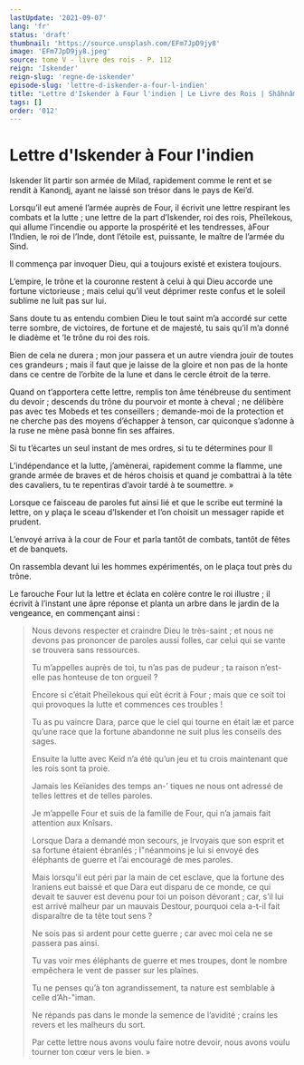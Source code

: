 ```yaml
---
lastUpdate: '2021-09-07'
lang: 'fr'
status: 'draft'
thumbnail: 'https://source.unsplash.com/EFm7JpD9jy8'
image: 'EFm7JpD9jy8.jpeg'
source: tome V - livre des rois - P. 112
reign: 'Iskender'
reign-slug: 'regne-de-iskender'
episode-slug: 'lettre-d-iskender-a-four-l-indien'
title: "Lettre d'Iskender à Four l'indien | Le Livre des Rois | Shâhnâmeh"
tags: []
order: '012'
---
```


<!-- LTeX: language=fr -->

# Lettre d'Iskender à Four l'indien

Iskender lit partir son armée de Milad, rapidement comme le rent et se rendit à Kanondj, ayant ne laissé son trésor dans le pays de Kei’d.

Lorsqu’il eut amené l’armée auprès de Four, il écrivit une lettre respirant les combats et la lutte ; une lettre de la part d’Iskender, roi des rois, Pheïlekous, qui allume l’incendie ou apporte la prospérité et les tendresses, àFour l’Indien, le roi de l’Inde, dont l’étoile est, puissante, le maître de l’armée du Sind.

Il commença par invoquer Dieu, qui a toujours existé et existera toujours.

L’empire, le trône et la couronne restent à celui à qui Dieu accorde une fortune victorieuse ; mais celui qu’il veut déprimer reste confus et le soleil sublime ne luit pas sur lui.

Sans doute tu as entendu combien Dieu le tout saint m’a accordé sur cette terre sombre, de victoires, de fortune et de majesté, tu sais qu’il m’a donné le diadème et
’le trône du roi des rois.

Bien de cela ne durera ; mon jour passera et un autre viendra jouir de toutes ces grandeurs ; mais il faut que je laisse de la gloire et non pas de la honte dans ce centre de l’orbite de la lune et dans le cercle étroit de la terre.

Quand on t’apportera cette lettre, remplis ton âme ténébreuse du sentiment du devoir ; descends du trône du pourvoir et monte à cheval ; ne délibère pas avec tes Mobeds et tes conseillers ; demande-moi de la protection et ne cherche pas des moyens d’échapper à tenson, car quiconque s’adonne à la ruse ne mène pasà bonne fin ses affaires.

Si tu t’écartes un seul instant de mes ordres, si tu te détermines pour Il

L’indépendance et la lutte, j’amènerai, rapidement comme la flamme, une grande armée de braves et de héros choisis et quand je combattrai à la tête des cavaliers, tu te repentiras d’avoir tardé à te soumettre. »

Lorsque ce faisceau de paroles fut ainsi lié et que le scribe eut terminé la lettre, on y plaça le sceau d’Iskender et l’on choisit un messager rapide et prudent.

L’envoyé arriva à la cour de Four et parla tantôt de combats, tantôt de fêtes et de banquets.

On rassembla devant lui les hommes expérimentés, on le plaça tout près du trône.

Le farouche Four lut la lettre et éclata en colère contre le roi illustre ; il écrivit à l’instant une âpre réponse et planta un arbre dans le jardin de la vengeance, en commençant ainsi :

> Nous devons respecter et craindre Dieu le très-saint ; et nous ne devons pas prononcer de paroles aussi folles, car celui qui se vante se trouvera sans ressources.
>
> Tu m’appelles auprès de toi, tu n’as pas de pudeur ; ta raison n’est-elle pas honteuse de ton orgueil ?
>
> Encore si c’était Pheïlekous qui eût écrit à Four ; mais que ce soit toi qui provoques la lutte et commences ces troubles !
>
> Tu as pu vaincre Dara, parce que le ciel qui tourne en était læ et parce qu’une race que la fortune abandonne ne suit plus les conseils des sages.
>
> Ensuite la lutte avec Keïd n’a été qu’un jeu et tu crois maintenant que les rois sont ta proie.
>
> Jamais les Keïanides des temps an-’ tiques ne nous ont adressé de telles lettres et de telles paroles.
>
> Je m’appelle Four et suis de la famille de Four, qui n’a jamais fait attention aux Knîsars.
>
> Lorsque Dara a demandé mon secours, je lrvoyais que son esprit et sa fortune étaient ébranlés ; I"néanmoins je lui si envoyé des éléphants de guerre et l’ai encouragé de mes paroles.
>
> Mais lorsqu’il eut péri par la main de cet esclave, que la fortune des Iraniens eut baissé et que Dara eut disparu de ce monde, ce qui devait te sauver est devenu pour toi un poison dévorant ; car, s’il lui est arrivé malheur par un mauvais Destour, pourquoi cela a-t-il fait disparaître de ta tête tout sens ?
>
> Ne sois pas si ardent pour cette guerre ; car avec moi cela ne se passera pas ainsi.
>
> Tu vas voir mes éléphants de guerre et mes troupes, dont le nombre empêchera le vent de passer sur les plaines.
>
> Tu ne penses qu’à ton agrandissement, ta nature est semblable à celle d’Ah-"iman.
>
> Ne répands pas dans le monde la semence de l’avidité ; crains les revers et les malheurs du sort.
>
> Par cette lettre nous avons voulu faire notre devoir, nous avons voulu tourner ton cœur vers le bien. »
